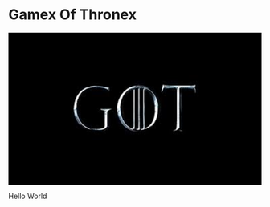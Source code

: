 # Gamex Of Thronex

<div align="center" style="background:#000;margin-top:10px">
  <img src="./assets/got.jpg" width="300px" height="auto"/>
</div>

Hello World
